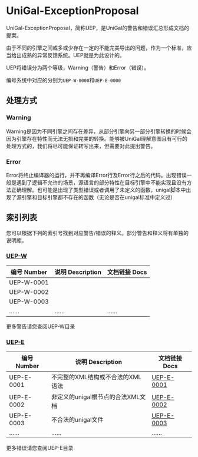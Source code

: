 # UniGal-ExceptionProposal

UniGal-ExceptionProposal，简称UEP，是UniGal的警告和错误汇总形成文档的提案。

由于不同的引擎之间或多或少存在一定的不能完美导出的问题，作为一个标准，应当给出成熟的异常反馈系统。UEP就是为此设计的。

UEP将错误分为两个等级，Warning（警告）和Error（错误）。

编号系统中对应的分别为```UEP-W-0000```和```UEP-E-0000```

## 处理方式

### Warning

Warning是因为不同引擎之间存在差异，从部分引擎向另一部分引擎转换的时候会因为引擎存在特性而无法无损和完美的转换。能够被UniGal理解意图且有可行的处理方式的，我们将尽可能保证转写出来，但需要对此提出警告。

### Error

Error将终止编译器的运行，并不再编译Error行及Error行之后的代码。出现错误一般是遇到了逻辑不允许的场景，源语言的部分特性在目标引擎中不能实现且没有方法正确理解。也可能是出现了类型错误或者调用了未定义的函数，unigal脚本中出现了源引擎和目标引擎都不存在的函数（无论是否在unigal标准中定义过）

## 索引列表

您可以根据下列的索引号找到对应警告/错误的释义。部分警告和释义将有单独的说明库。

### [UEP-W](./UEP-W/README.md)

| 编号 Number | 说明 Description | 文档链接 Docs |
| ----------- | ---------------- | ------------- |
| UEP-W-0001  |                  |               |
| UEP-W-0002  |                  |               |
| UEP-W-0003  |                  |               |
| ……          | ……               | ……            |

更多警告请您查阅UEP-W目录


### [UEP-E](./UEP-E/README.md)

| 编号 Number | 说明 Description                  | 文档链接 Docs |
| ----------- | --------------------------------- | ------------- |
| UEP-E-0001  | 不完整的XML结构或不合法的XML语法  | [UEP-E-0001](./UEP-E/UEP-E-0001.md)    |
| UEP-E-0002  | 非定义的unigal根节点的合法XML文档 | [UEP-E-0002](./UEP-E/UEP-E-0002.md)    |
| UEP-E-0003  | 不合法的unigal文件                | [UEP-E-0003](./UEP-E/UEP-E-0003.md)    |
| …… | …… | …… |

更多错误请您查阅UEP-E目录
